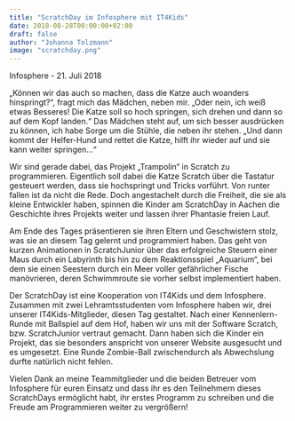 ```yaml
---
title: "ScratchDay im Infosphere mit IT4Kids"
date: 2018-08-28T00:00:00+02:00
draft: false
author: "Johanna Tolzmann"
image: "scratchday.png"
---
```


Infosphere - 21. Juli 2018

„Können wir das auch so machen, dass die Katze auch woanders hinspringt?“, fragt mich das Mädchen, neben mir. „Oder nein, ich weiß etwas Besseres! Die Katze soll so hoch springen, sich drehen und dann so auf dem Kopf landen.“  Das Mädchen steht auf, um sich besser ausdrücken zu können, ich habe Sorge um die Stühle, die neben ihr stehen. „Und dann kommt der Helfer-Hund und rettet die Katze, hilft ihr wieder auf und sie kann weiter springen…“

Wir sind gerade dabei, das Projekt „Trampolin“ in Scratch zu programmieren. Eigentlich soll dabei die Katze Scratch über die Tastatur gesteuert werden, dass sie hochspringt und Tricks vorführt. Von runter fallen ist da nicht die Rede. Doch angestachelt durch die Freiheit, die sie als kleine Entwickler haben, spinnen die Kinder am ScratchDay in Aachen die Geschichte ihres Projekts weiter und lassen ihrer Phantasie freien Lauf.

Am Ende des Tages präsentieren sie ihren Eltern und Geschwistern stolz, was sie an diesem Tag gelernt und programmiert haben. Das geht von kurzen Animationen in ScratchJunior über das erfolgreiche Steuern einer Maus durch ein Labyrinth bis hin zu dem Reaktionsspiel „Aquarium“, bei dem sie einen Seestern durch ein Meer voller gefährlicher Fische manövrieren, deren Schwimmroute sie vorher selbst implementiert haben.

Der ScratchDay ist eine Kooperation von IT4Kids und dem Infosphere. Zusammen mit zwei Lehramtsstudenten vom Infosphere haben wir, drei unserer IT4Kids-Mitglieder, diesen Tag gestaltet. Nach einer Kennenlern-Runde mit Ballspiel auf dem Hof, haben wir uns mit der Software Scratch, bzw. ScratchJunior vertraut gemacht. Dann haben sich die Kinder ein Projekt, das sie besonders anspricht von unserer Website ausgesucht und es umgesetzt. Eine Runde Zombie-Ball zwischendurch als Abwechslung durfte natürlich nicht fehlen.

Vielen Dank an meine Teammitglieder und die beiden Betreuer vom Infosphere für euren Einsatz und dass ihr es den Teilnehmern dieses ScratchDays ermöglicht habt, ihr erstes Programm zu schreiben und die Freude am Programmieren weiter zu vergrößern!

